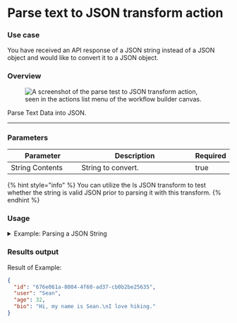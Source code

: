 # Parse text to JSON transform action

### Use case

You have received an API response of a JSON string instead of a JSON object and would like to convert it to a JSON object.

### Overview

<figure><img src="../../../../.gitbook/assets/Screenshot 2025-04-18 at 3.05.44 PM.png" alt="A screenshot of the parse test to JSON transform action, seen in the actions list menu of the workflow builder canvas."><figcaption></figcaption></figure>

Parse Text Data into JSON.

***

### Parameters

<table><thead><tr><th width="217">Parameter</th><th width="417.3333333333333">Description</th><th data-type="checkbox">Required</th></tr></thead><tbody><tr><td>String Contents</td><td>String to convert.</td><td>true</td></tr></tbody></table>

{% hint style="info" %}
You can utilize the Is JSON transform to test whether the string is valid JSON prior to parsing it with this transform.
{% endhint %}

### Usage

<details>

<summary>Example: Parsing a JSON String</summary>

Inputs:

**String Contents:**

```json
{"id":"676e061a-8004-4f60-ad37-cb0b2be25635","user":"Sean","age":32,"bio":"Hi, my name is Sean.\nI love hiking."}
```

</details>

### Results output

Result of Example:

```json
{
  "id": "676e061a-8004-4f60-ad37-cb0b2be25635",
  "user": "Sean",
  "age": 32,
  "bio": "Hi, my name is Sean.\nI love hiking."
}
```

